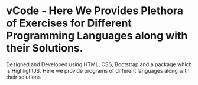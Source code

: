 # vCode - Here We Provides Plethora of Exercises for Different Programming Languages along with their Solutions.

Designed and Developed using HTML, CSS, Bootstrap and a package which is HighlightJS. Here we provide programs of different languages along with their solutions